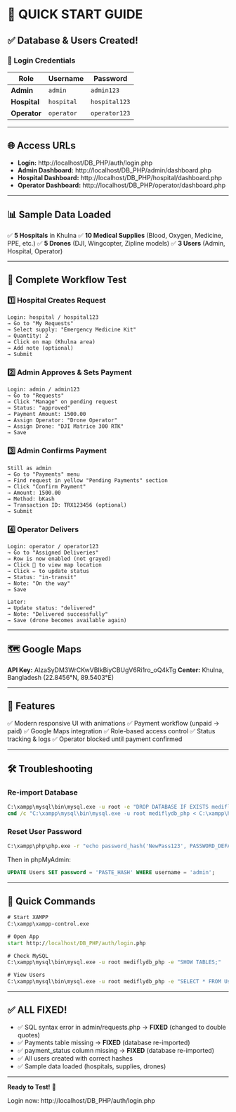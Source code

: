 # 🚀 QUICK START GUIDE

## ✅ Database & Users Created!

### 🔑 Login Credentials

| Role | Username | Password |
|------|----------|----------|
| **Admin** | `admin` | `admin123` |
| **Hospital** | `hospital` | `hospital123` |
| **Operator** | `operator` | `operator123` |

---

## 🌐 Access URLs

- **Login:** http://localhost/DB_PHP/auth/login.php
- **Admin Dashboard:** http://localhost/DB_PHP/admin/dashboard.php
- **Hospital Dashboard:** http://localhost/DB_PHP/hospital/dashboard.php
- **Operator Dashboard:** http://localhost/DB_PHP/operator/dashboard.php

---

## 📊 Sample Data Loaded

✅ **5 Hospitals** in Khulna
✅ **10 Medical Supplies** (Blood, Oxygen, Medicine, PPE, etc.)
✅ **5 Drones** (DJI, Wingcopter, Zipline models)
✅ **3 Users** (Admin, Hospital, Operator)

---

## 🔄 Complete Workflow Test

### 1️⃣ Hospital Creates Request
```
Login: hospital / hospital123
→ Go to "My Requests"
→ Select supply: "Emergency Medicine Kit"
→ Quantity: 2
→ Click on map (Khulna area)
→ Add note (optional)
→ Submit
```

### 2️⃣ Admin Approves & Sets Payment
```
Login: admin / admin123
→ Go to "Requests"
→ Click "Manage" on pending request
→ Status: "approved"
→ Payment Amount: 1500.00
→ Assign Operator: "Drone Operator"
→ Assign Drone: "DJI Matrice 300 RTK"
→ Save
```

### 3️⃣ Admin Confirms Payment
```
Still as admin
→ Go to "Payments" menu
→ Find request in yellow "Pending Payments" section
→ Click "Confirm Payment"
→ Amount: 1500.00
→ Method: bKash
→ Transaction ID: TRX123456 (optional)
→ Submit
```

### 4️⃣ Operator Delivers
```
Login: operator / operator123
→ Go to "Assigned Deliveries"
→ Row is now enabled (not grayed)
→ Click 📍 to view map location
→ Click ✏️ to update status
→ Status: "in-transit"
→ Note: "On the way"
→ Save

Later:
→ Update status: "delivered"
→ Note: "Delivered successfully"
→ Save (drone becomes available again)
```

---

## 🗺️ Google Maps

**API Key:** AIzaSyDM3WrCKwVBIkBiyCBUgV6Ri1ro_oQ4kTg
**Center:** Khulna, Bangladesh (22.8456°N, 89.5403°E)

---

## 🎨 Features

✅ Modern responsive UI with animations
✅ Payment workflow (unpaid → paid)
✅ Google Maps integration
✅ Role-based access control
✅ Status tracking & logs
✅ Operator blocked until payment confirmed

---

## 🛠️ Troubleshooting

### Re-import Database
```cmd
C:\xampp\mysql\bin\mysql.exe -u root -e "DROP DATABASE IF EXISTS mediflydb_php; CREATE DATABASE mediflydb_php;"
cmd /c "C:\xampp\mysql\bin\mysql.exe -u root mediflydb_php < C:\xampp\htdocs\DB_PHP\database.sql"
```

### Reset User Password
```cmd
C:\xampp\php\php.exe -r "echo password_hash('NewPass123', PASSWORD_DEFAULT);"
```
Then in phpMyAdmin:
```sql
UPDATE Users SET password = 'PASTE_HASH' WHERE username = 'admin';
```

---

## 🎯 Quick Commands

```cmd
# Start XAMPP
C:\xampp\xampp-control.exe

# Open App
start http://localhost/DB_PHP/auth/login.php

# Check MySQL
C:\xampp\mysql\bin\mysql.exe -u root mediflydb_php -e "SHOW TABLES;"

# View Users
C:\xampp\mysql\bin\mysql.exe -u root mediflydb_php -e "SELECT * FROM Users;"
```

---

## ✅ ALL FIXED!

- ✅ SQL syntax error in admin/requests.php → **FIXED** (changed to double quotes)
- ✅ Payments table missing → **FIXED** (database re-imported)
- ✅ payment_status column missing → **FIXED** (database re-imported)
- ✅ All users created with correct hashes
- ✅ Sample data loaded (hospitals, supplies, drones)

---

**Ready to Test!** 🚀

Login now: http://localhost/DB_PHP/auth/login.php
